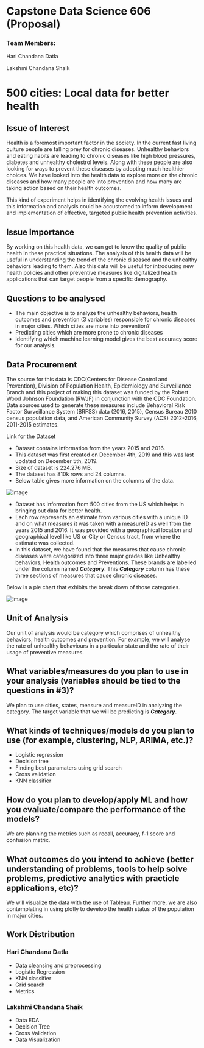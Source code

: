 # Capstone Data Science 606 (Proposal)

### Team Members:

Hari Chandana Datla

Lakshmi Chandana Shaik

# 500 cities: Local data for better health


## Issue of Interest

Health is a foremost important factor in the society. In the current fast living culture people are falling prey for chronic diseases. Unhealthy behaviors and eating habits are leading to chronic diseases like high blood pressures, diabetes and unhealthy cholestrol levels. Along with these people are also looking for ways to prevent these diseases by adopting much healthier choices. We have looked into the health data to explore more on the chronic diseases and how many people are into prevention and how many are taking action based on their health outcomes.

This kind of experiment helps in identifying the evolving health issues and this information and analysis could be accustomed to inform development and implementation of effective, targeted public health prevention activities.


## Issue Importance

By working on this health data, we can get to know the quality of public health in these practical situations. The analysis of this health data will be useful in understanding the trend of the chronic diseased and the unhealthy behaviors leading to them. Also this data will be useful for introducing new health policies and other preventive measures like digitalized health applications that can target people from a specific demography.


## Questions to be analysed


* The main objective is to analyze the unhealthy behaviors, health outcomes and prevention (3 variables) responsible for chronic diseases in major cities.
Which cities are more into prevention?
* Predicting cities which are more prone to chronic diseases
* Identifying which machine learning model gives the best accuracy score for our analysis.


## Data Procurement

The source for this data is CDC(Centers for Disease Control and Prevention), Division of Population Health, Epidemiology and Surveillance Branch and this project of making this dataset was funded by the Robert Wood Johnson Foundation (RWJF) in conjunction with the CDC Foundation. Data sources used to generate these measures include Behavioral Risk Factor Surveillance System (BRFSS) data (2016, 2015), Census Bureau 2010 census population data, and American Community Survey (ACS) 2012-2016, 2011-2015 estimates.

Link for the [Dataset](https://chronicdata.cdc.gov/500-Cities-Places/500-Cities-Local-Data-for-Better-Health-2018-relea/rja3-32tc)

* Dataset contains information from the years 2015 and 2016.
* This dataset was first created on December 4th, 2019 and this was last updated on December 5th, 2019.
* Size of dataset is 224.276 MB.
* The dataset has 810k rows and 24 columns.
* Below table gives more information on the columns of the data.

![image](https://user-images.githubusercontent.com/78044715/172914622-dc09dd3c-ec37-4561-a2ae-a4d695e430f2.png)

* Dataset has information from 500 cities from the US which helps in bringing out data for better health.
* Each row represents an estimate from various cities with a unique ID and on what measures it was taken with a measureID as well from the years 2015 and 2016. It was provided with a geographical location and geographical level like US or City or Census tract, from where the estimate was collected.
* In this dataset, we have found that the measures that cause chronic diseases were categorized into three major grades like Unhealthy behaviors, Health outcomes and Preventions. These brands are labelled under the column named ***Category***. This ***Category*** column has these three sections of measures that cause chronic diseases.



Below is a pie chart that exhibits the break down of those categories.

![image](https://user-images.githubusercontent.com/78044715/172450433-1e1c3af6-eff8-48e2-83c3-0584601a14af.png)


## Unit of Analysis

Our unit of analysis would be category which comprises of unhealthy behaviors, health outcomes and prevention. For example, we will analyse the rate of unhealthy behaviours in a particular state and the rate of their usage of preventive measures.


## What variables/measures do you plan to use in your analysis (variables should be tied to the questions in #3)?

We plan to use cities, states, measure and measureID in analyzing the category. The target variable that we will be predicting is ***Category***.


## What kinds of techniques/models do you plan to use (for example, clustering, NLP, ARIMA, etc.)?

* Logistic regression
* Decision tree
* Finding best paramaters using grid search
* Cross validation
* KNN classifier


## How do you plan to develop/apply ML and how you evaluate/compare the performance of the models?

We are planning the metrics such as recall, accuracy, f-1 score and confusion matrix.


## What outcomes do you intend to achieve (better understanding of problems, tools to help solve problems, predictive analytics with practicle applications, etc)?

We will visualize the data with the use of Tableau. Further more, we are also contemplating in using plotly to develop the health status of the population in major cities.


## Work Distribution

### Hari Chandana Datla

* Data cleansing and preprocessing
* Logistic Regression
* KNN classifier
* Grid search
* Metrics


### Lakshmi Chandana Shaik

* Data EDA
* Decision Tree
* Cross Validation
* Data Visualization
